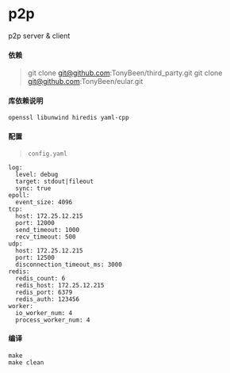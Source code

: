 # p2p
p2p server &amp; client

#### 依赖
> git clone git@github.com:TonyBeen/third_party.git
> git clone git@github.com:TonyBeen/eular.git

#### 库依赖说明
`openssl libunwind hiredis yaml-cpp`

#### 配置

> `config.yaml`

    log:
      level: debug
      target: stdout|fileout
      sync: true
    epoll:
      event_size: 4096
    tcp:
      host: 172.25.12.215
      port: 12000
      send_timeout: 1000
      recv_timeout: 500
    udp:
      host: 172.25.12.215
      port: 12500
      disconnection_timeout_ms: 3000
    redis:
      redis_count: 6
      redis_host: 172.25.12.215
      redis_port: 6379
      redis_auth: 123456
    worker:
      io_worker_num: 4
      process_worker_num: 4

#### 编译
    make
    make clean
